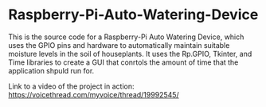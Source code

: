 # Raspberry-Pi-Auto-Watering-Device
This is the source code for a Raspberry-Pi Auto Watering Device, which uses the GPIO pins and hardware to automatically maintain suitable moisture levels in the soil of houseplants. It uses the Rp.GPIO, Tkinter, and Time libraries to create a GUI that conrtols the amount of time that the application shpuld run for. 

Link to a video of the project in action: https://voicethread.com/myvoice/thread/19992545/
